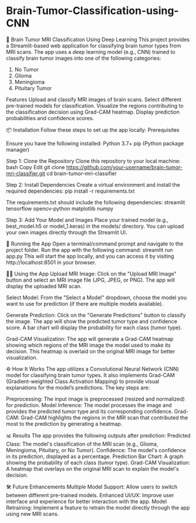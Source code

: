 # Brain-Tumor-Classification-using-CNN

🧠 Brain Tumor MRI Classification Using Deep Learning
This project provides a Streamlit-based web application for classifying brain tumor types from MRI scans. The app uses a deep learning model (e.g., CNN) trained to classify brain tumor images into one of the following categories:
1. No Tumor
2. Glioma
3. Meningioma
4. Pituitary Tumor

Features
Upload and classify MRI images of brain scans.
Select different pre-trained models for classification.
Visualize the regions contributing to the classification decision using Grad-CAM heatmap.
Display prediction probabilities and confidence scores.

📦 Installation
Follow these steps to set up the app locally:
Prerequisites

Ensure you have the following installed:
Python 3.7+
pip (Python package manager)

Step 1: Clone the Repository
Clone this repository to your local machine:
bash
Copy
Edit
git clone https://github.com/your-username/brain-tumor-mri-classifier.git
cd brain-tumor-mri-classifier

Step 2: Install Dependencies
Create a virtual environment and install the required dependencies:
pip install -r requirements.txt

The requirements.txt should include the following dependencies:
streamlit
tensorflow
opencv-python
matplotlib
numpy

Step 3: Add Your Model and Images
Place your trained model (e.g., best_model.h5 or model_1.keras) in the models/ directory.
You can upload your own images directly through the Streamlit UI.

🚀 Running the App
Open a terminal/command prompt and navigate to the project folder.
Run the app with the following command:
streamlit run app.py
This will start the app locally, and you can access it by visiting http://localhost:8501 in your browser.

🧑‍💻 Using the App
Upload MRI Image:
Click on the "Upload MRI Image" button and select an MRI image file (JPG, JPEG, or PNG).
The app will display the uploaded MRI scan.

Select Model:
From the "Select a Model" dropdown, choose the model you want to use for prediction (if there are multiple models available).

Generate Prediction:
Click on the "Generate Predictions" button to classify the image.
The app will show the predicted tumor type and confidence score.
A bar chart will display the probability for each class (tumor type).

Grad-CAM Visualization:
The app will generate a Grad-CAM heatmap showing which regions of the MRI image the model used to make its decision.
This heatmap is overlaid on the original MRI image for better visualization.

⚙️ How It Works
The app utilizes a Convolutional Neural Network (CNN) model for classifying brain tumor types. It also implements Grad-CAM (Gradient-weighted Class Activation Mapping) to provide visual explanations for the model’s predictions. The key steps are:

Preprocessing: The input image is preprocessed (resized and normalized) for prediction.
Model Inference: The model processes the image and provides the predicted tumor type and its corresponding confidence.
Grad-CAM: Grad-CAM highlights the regions in the MRI scan that contributed the most to the prediction by generating a heatmap.

📊 Results
The app provides the following outputs after prediction:
Predicted Class: The model's classification of the MRI scan (e.g., Glioma, Meningioma, Pituitary, or No Tumor).
Confidence: The model's confidence in its prediction, displayed as a percentage.
Prediction Bar Chart: A graph showing the probability of each class (tumor type).
Grad-CAM Visualization: A heatmap that overlays on the original MRI scan to explain the model's decision.

🛠️ Future Enhancements
Multiple Model Support: Allow users to switch between different pre-trained models.
Enhanced UI/UX: Improve user interface and experience for better interaction with the app.
Model Retraining: Implement a feature to retrain the model directly through the app using new MRI scans.
